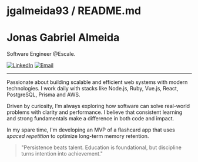 jgalmeida93 / README.md
========================

# Jonas Gabriel Almeida

Software Engineer @Escale.

[![LinkedIn](https://custom-icon-badges.demolab.com/badge/LinkedIn-0A66C2?logo=linkedin-white&logoColor=fff)](https://www.linkedin.com/in/jgalmeida93/)
[![Email](https://custom-icon-badges.demolab.com/badge/Email-0A66C2?logo=gmail&logoColor=fff)](mailto:jgalmeida1993@gmail.com)

---

Passionate about building scalable and efficient web systems with modern technologies. I work daily with stacks like Node.js, Ruby, Vue.js, React, PostgreSQL, Prisma and AWS.

Driven by curiosity, I’m always exploring how software can solve real-world problems with clarity and performance. I believe that consistent learning and strong fundamentals make a difference in both code and impact.

In my spare time, I'm developing an MVP of a flashcard app that uses *spaced repetition* to optimize long-term memory retention.

> "Persistence beats talent. Education is foundational, but discipline turns intention into achievement."
